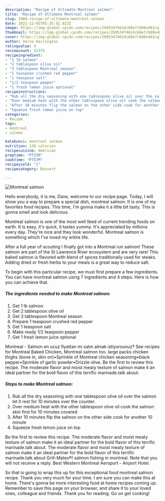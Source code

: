 ```yaml
---
description: "Recipe of Ultimate Montreal salmon"
title: "Recipe of Ultimate Montreal salmon"
slug: 1988-recipe-of-ultimate-montreal-salmon
date: 2021-12-01T05:35:52.823Z
image: https://img-global.cpcdn.com/recipes/2b95347461dc68e7/680x482cq70/montreal-salmon-recipe-main-photo.jpg
thumbnail: https://img-global.cpcdn.com/recipes/2b95347461dc68e7/680x482cq70/montreal-salmon-recipe-main-photo.jpg
cover: https://img-global.cpcdn.com/recipes/2b95347461dc68e7/680x482cq70/montreal-salmon-recipe-main-photo.jpg
author: Verna Harrington
ratingvalue: 4
reviewcount: 22375
recipeingredient:
- "1 lb salmon"
- "2 tablespoon olive oil"
- "3 tablespoon Montreal season"
- "1 teaspoon crushed red pepper"
- "1 teaspoon salt"
- "1/2 teaspoon pepper"
- "1 fresh lemon juice optional"
recipeinstructions:
- "Rub all the dry seasoning with one tablespoon olive oil over the salmon let it rest for 10 minutes over the counter."
- "Over medium heat with the other tablespoon olive oil cook the salmon skin first for 10 minutes covered"
- "After 10 minutes flip the salmon on the other side cook for another 10 minute"
- "Squeeze fresh lemon juice on top"
categories:
- Recipe
tags:
- montreal
- salmon

katakunci: montreal salmon 
nutrition: 139 calories
recipecuisine: American
preptime: "PT25M"
cooktime: "PT57M"
recipeyield: "1"
recipecategory: Dessert

---
```



![Montreal salmon](https://img-global.cpcdn.com/recipes/2b95347461dc68e7/680x482cq70/montreal-salmon-recipe-main-photo.jpg)

Hello everybody, it is me, Dave, welcome to our recipe page. Today, I will show you a way to prepare a special dish, montreal salmon. It is one of my favorites food recipes. This time, I'm gonna make it a little bit tasty. This is gonna smell and look delicious.

Montreal salmon is one of the most well liked of current trending foods on earth. It is easy, it's quick, it tastes yummy. It's appreciated by millions every day. They're nice and they look wonderful. Montreal salmon is something which I've loved my entire life.

After a full year of scouting I finally got into a Montreal run salmon! These salmon are part of the St Lawrence River ecosystem and are very rare! This baked salmon is flavored with blend of spices traditionally used for steaks. Adding dried or fresh herbs to your meals is a great way to reduce salt.


To begin with this particular recipe, we must first prepare a few ingredients. You can have montreal salmon using 7 ingredients and 4 steps. Here is how you can achieve that.

<!--inarticleads1-->

##### The ingredients needed to make Montreal salmon:

1. Get 1 lb salmon
1. Get 2 tablespoon olive oil
1. Get 3 tablespoon Montreal season
1. Prepare 1 teaspoon crushed red pepper
1. Get 1 teaspoon salt
1. Make ready 1/2 teaspoon pepper
1. Get 1 fresh lemon juice optional


Montreal - Salmon en ucuz fiyattan mı satın almak istiyorsunuz? See recipes for Montreal Baked Chicken, Montreal salmon too. large packs chicken thighs (bone in, skin on)•Sprinkle of Montreal chicken seasoning•black pepper•Sprinkle of garlic powder•Drizzle olive. Be the first to review this recipe. The moderate flavor and moist meaty texture of salmon make it an ideal partner for the bold flavor of this terrific marinade.talk about. 

<!--inarticleads2-->

##### Steps to make Montreal salmon:

1. Rub all the dry seasoning with one tablespoon olive oil over the salmon let it rest for 10 minutes over the counter.
1. Over medium heat with the other tablespoon olive oil cook the salmon skin first for 10 minutes covered
1. After 10 minutes flip the salmon on the other side cook for another 10 minute
1. Squeeze fresh lemon juice on top


Be the first to review this recipe. The moderate flavor and moist meaty texture of salmon make it an ideal partner for the bold flavor of this terrific marinade.talk about. The moderate flavor and moist meaty texture of salmon make it an ideal partner for the bold flavor of this terrific marinade.talk about Grill-Mates®! salmon fishing in montreal. Note that you will not receive a reply. Best Western Montreal Aeroport - Airport Hotel. 

So that is going to wrap this up for this exceptional food montreal salmon recipe. Thank you very much for your time. I am sure you can make this at home. There's gonna be more interesting food at home recipes coming up. Remember to save this page on your browser, and share it to your loved ones, colleague and friends. Thank you for reading. Go on get cooking!
